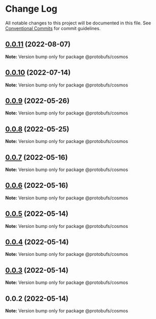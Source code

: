 # Change Log

All notable changes to this project will be documented in this file.
See [Conventional Commits](https://conventionalcommits.org) for commit guidelines.

## [0.0.11](https://github.com/cosmology-tech/proto-registry/compare/@protobufs/cosmos@0.0.10...@protobufs/cosmos@0.0.11) (2022-08-07)

**Note:** Version bump only for package @protobufs/cosmos





## [0.0.10](https://github.com/cosmology-tech/proto-registry/compare/@protobufs/cosmos@0.0.9...@protobufs/cosmos@0.0.10) (2022-07-14)

**Note:** Version bump only for package @protobufs/cosmos





## [0.0.9](https://github.com/cosmology-tech/proto-registry/compare/@protobufs/cosmos@0.0.8...@protobufs/cosmos@0.0.9) (2022-05-26)

**Note:** Version bump only for package @protobufs/cosmos





## [0.0.8](https://github.com/cosmology-tech/proto-registry/compare/@protobufs/cosmos@0.0.7...@protobufs/cosmos@0.0.8) (2022-05-25)

**Note:** Version bump only for package @protobufs/cosmos





## [0.0.7](https://github.com/cosmology-tech/proto-registry/compare/@protobufs/cosmos@0.0.6...@protobufs/cosmos@0.0.7) (2022-05-16)

**Note:** Version bump only for package @protobufs/cosmos





## [0.0.6](https://github.com/cosmology-tech/proto-registry/compare/@protobufs/cosmos@0.0.5...@protobufs/cosmos@0.0.6) (2022-05-16)

**Note:** Version bump only for package @protobufs/cosmos





## [0.0.5](https://github.com/cosmology-tech/proto-registry/compare/@protobufs/cosmos@0.0.4...@protobufs/cosmos@0.0.5) (2022-05-14)

**Note:** Version bump only for package @protobufs/cosmos





## [0.0.4](https://github.com/cosmology-tech/proto-registry/compare/@protobufs/cosmos@0.0.3...@protobufs/cosmos@0.0.4) (2022-05-14)

**Note:** Version bump only for package @protobufs/cosmos





## [0.0.3](https://github.com/cosmology-tech/proto-registry/compare/@protobufs/cosmos@0.0.2...@protobufs/cosmos@0.0.3) (2022-05-14)

**Note:** Version bump only for package @protobufs/cosmos





## 0.0.2 (2022-05-14)

**Note:** Version bump only for package @protobufs/cosmos
